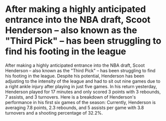 # After making a highly anticipated entrance into the NBA draft, Scoot Henderson – also known as the "Third Pick" – has been struggling to find his footing in the league 
 After making a highly anticipated entrance into the NBA draft, Scoot Henderson – also known as the "Third Pick" – has been struggling to find his footing in the league. Despite his potential, Henderson has been adjusting to the intensity of the league and had to sit out nine games due to a right ankle injury after playing in just five games. In his return yesterday, Henderson played for 17 minutes and only scored 3 points with 3 rebounds, 7 assists, and 3 turnovers. Here is a breakdown of Henderson's performance in his first six games of the season: Currently, Henderson is averaging 7.8 points, 2.3 rebounds, and 5 assists per game with 3.8 turnovers and a shooting percentage of 32.2%. 